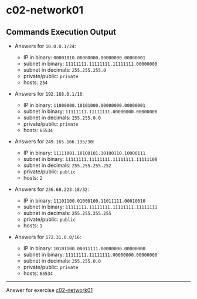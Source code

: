 # c02-network01

## Commands Execution Output

- Answers for `10.0.0.1/24`:

  - IP in binary: `00001010.00000000.00000000.00000001`
  - subnet in binary: `11111111.11111111.11111111.00000000` 
  - subnet in decimals: `255.255.255.0`
  - private/public: `private`
  - hosts: `254`

- Answers for `192.168.0.1/16`:

  - IP in binary: `11000000.10101000.00000000.00000001`
  - subnet in binary: `11111111.11111111.00000000.00000000` 
  - subnet in decimals: `255.255.0.0`
  - private/public: `private`
  - hosts: `65534`

- Answers for `249.165.166.135/30`:

  - IP in binary: `11111001.10100101.10100110.10000111`
  - subnet in binary: `11111111.11111111.11111111.11111100` 
  - subnet in decimals: `255.255.255.252`
  - private/public: `public`
  - hosts: `2`

- Answers for `236.68.223.18/32`:

  - IP in binary: `11101100.01000100.11011111.00010010`
  - subnet in binary: `11111111.11111111.11111111.11111111` 
  - subnet in decimals: `255.255.255.255`
  - private/public: `public`
  - hosts: `1`

- Answers for `172.31.0.0/16`:

  - IP in binary: `10101100.00011111.00000000.00000000`
  - subnet in binary: `11111111.11111111.00000000.00000000` 
  - subnet in decimals: `255.255.0.0`
  - private/public: `private`
  - hosts: `65534`

<!-- Don't change anything below this point-->
***
Answer for exercise [c02-network01](https://github.com/devopsacademyau/academy/blob/893381c6f0b69434d9e8597d3d4b1c17f9bc1371/classes/02class/exercises/c02-network01/README.md)